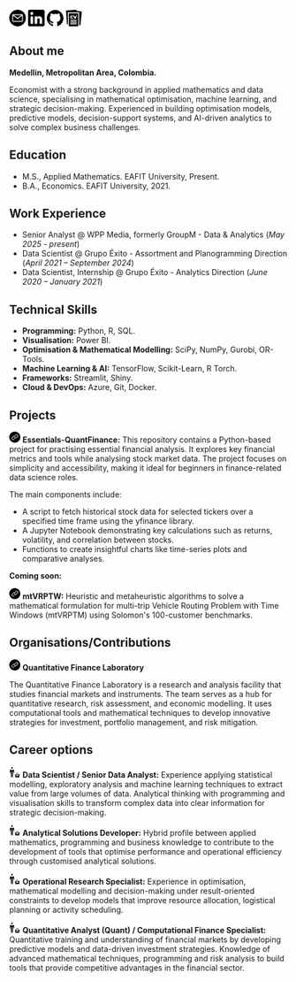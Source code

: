 [<img title="Mail" alt="mail" src="/assets/images/email.png" style="width:30px;height:30px;">](mailto:juancamiloolaya83@gmail.com?subject=Test)
[<img title="LinkedIn" alt="linkedin" src="/assets/images/linkedin_black.png" style="width:30px;height:30px;">](https://www.linkedin.com/in/juan-camilo-olaya-monsalve-004771242/)
[<img title="GitHub" alt="github" src="/assets/images/github.png" style="width:30px;height:30px;">](https://github.com/JuanCamiloOlaya)
[<img title="CV" alt="cv" src="/assets/images/cv_logo.png" style="width:30px;height:30px;">](/assets/docs/CV_English.pdf)

## About me
**Medellin, Metropolitan Area, Colombia.**

Economist with a strong background in applied mathematics and data science, specialising in  mathematical  optimisation,  machine  learning,  and  strategic  decision-making. Experienced  in  building  optimisation  models,  predictive  models,  decision-support systems, and AI-driven analytics to solve complex business challenges.

## Education
- M.S., Applied Mathematics. EAFIT University, Present.
- B.A., Economics. EAFIT University, 2021.

## Work Experience
- Senior Analyst @ WPP Media, formerly GroupM - Data & Analytics (_May 2025 - present_)
- Data Scientist @ Grupo Éxito - Assortment and Planogramming Direction (_April 2021 – September 2024_)
- Data Scientist, Internship @ Grupo Éxito - Analytics Direction (_June 2020 – January 2021_)

## Technical Skills
- **Programming:** Python, R, SQL.
- **Visualisation:** Power BI.
- **Optimisation & Mathematical Modelling:** SciPy, NumPy, Gurobi, OR-Tools.
- **Machine Learning & AI:** TensorFlow, Scikit-Learn, R Torch.
- **Frameworks:** Streamlit, Shiny.
- **Cloud & DevOps:** Azure, Git, Docker.

## Projects
[<img title="Link" alt="enlace" src="/assets/images/link_logo.png" style="width:20px;height:20px;">](https://github.com/JuanCamiloOlaya/Essentials-QuantFinance) **Essentials-QuantFinance:** This repository contains a Python-based project for practising essential financial analysis. It explores key financial metrics and tools while analysing stock market data. The project focuses on simplicity and accessibility, making it ideal for beginners in finance-related data science roles.

The main components include:

- A script to fetch historical stock data for selected tickers over a specified time frame using the yfinance library.
- A Jupyter Notebook demonstrating key calculations such as returns, volatility, and correlation between stocks.
- Functions to create insightful charts like time-series plots and comparative analyses.

**Coming soon:**

[<img title="Link" alt="enlace" src="/assets/images/link_logo.png" style="width:20px;height:20px;">]() **mtVRPTW:** Heuristic and metaheuristic algorithms to solve a mathematical formulation for multi-trip Vehicle Routing Problem with Time Windows (mtVRPTM) using Solomon's 100-customer benchmarks.

## Organisations/Contributions
[<img title="Link" alt="enlace" src="/assets/images/link_logo.png" style="width:20px;height:20px;">](https://github.com/QuantitativeFinanceLab) **Quantitative Finance Laboratory**

The Quantitative Finance Laboratory is a research and analysis facility that studies financial markets and instruments. The team serves as a hub for quantitative research, risk assessment, and economic modelling. It uses computational tools and mathematical techniques to develop innovative strategies for investment, portfolio management, and risk mitigation.

## Career options
<img title="Link" alt="enlace" src="/assets/images/job_logo.png" style="width:20px;height:20px;"> **Data Scientist / Senior Data Analyst:** Experience applying statistical modelling, exploratory analysis and machine learning techniques to extract value from large volumes of data. Analytical thinking with programming and visualisation skills to transform complex data into clear information for strategic decision-making.

<img title="Link" alt="enlace" src="/assets/images/job_logo.png" style="width:20px;height:20px;"> **Analytical Solutions Developer:** Hybrid profile between applied mathematics, programming and business knowledge to contribute to the development of tools that optimise performance and operational efficiency through customised analytical solutions.

<img title="Link" alt="enlace" src="/assets/images/job_logo.png" style="width:20px;height:20px;"> **Operational Research Specialist:** Experience in optimisation, mathematical modelling and decision-making under result-oriented constraints to develop models that improve resource allocation, logistical planning or activity scheduling.

<img title="Link" alt="enlace" src="/assets/images/job_logo.png" style="width:20px;height:20px;"> **Quantitative Analyst (Quant) / Computational Finance Specialist:** Quantitative training and understanding of financial markets by developing predictive models and data-driven investment strategies. Knowledge of advanced mathematical techniques, programming and risk analysis to build tools that provide competitive advantages in the financial sector.
